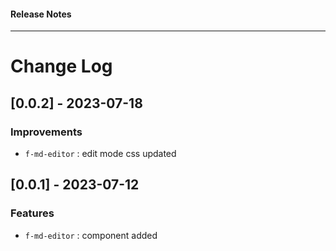 <h4 class="margin-btm-8">Release Notes</h4>
<hr class="margin-btm-32" />

# Change Log

## [0.0.2] - 2023-07-18

### Improvements
- `f-md-editor` : edit mode css updated

## [0.0.1] - 2023-07-12

### Features
- `f-md-editor` : component added